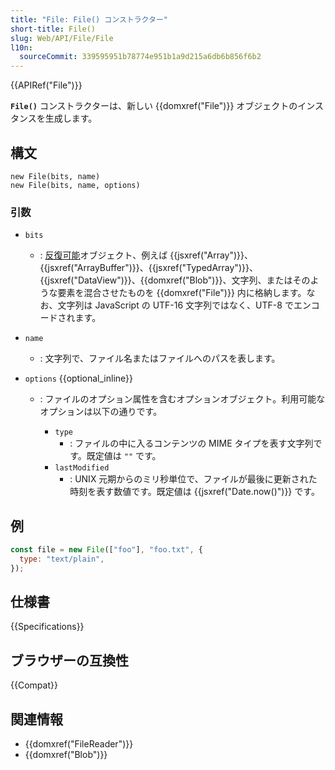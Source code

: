 ```yaml
---
title: "File: File() コンストラクター"
short-title: File()
slug: Web/API/File/File
l10n:
  sourceCommit: 339595951b78774e951b1a9d215a6db6b856f6b2
---
```


{{APIRef("File")}}

**`File()`** コンストラクターは、新しい {{domxref("File")}} オブジェクトのインスタンスを生成します。

## 構文

```js-nolint
new File(bits, name)
new File(bits, name, options)
```

### 引数

- `bits`
  - : [反復可能](/ja/docs/Web/JavaScript/Reference/Iteration_protocols#反復可能プロトコル)オブジェクト、例えば {{jsxref("Array")}}、{{jsxref("ArrayBuffer")}}、{{jsxref("TypedArray")}}、{{jsxref("DataView")}}、{{domxref("Blob")}}、文字列、またはそのような要素を混合させたものを {{domxref("File")}} 内に格納します。なお、文字列は JavaScript の UTF-16 文字列ではなく、UTF-8 でエンコードされます。
- `name`
  - : 文字列で、ファイル名またはファイルへのパスを表します。
- `options` {{optional_inline}}

  - : ファイルのオプション属性を含むオプションオブジェクト。利用可能なオプションは以下の通りです。

    - `type`
      - : ファイルの中に入るコンテンツの MIME タイプを表す文字列です。既定値は `""` です。
    - `lastModified`
      - : UNIX 元期からのミリ秒単位で、ファイルが最後に更新された時刻を表す数値です。既定値は {{jsxref("Date.now()")}} です。

## 例

```js
const file = new File(["foo"], "foo.txt", {
  type: "text/plain",
});
```

## 仕様書

{{Specifications}}

## ブラウザーの互換性

{{Compat}}

## 関連情報

- {{domxref("FileReader")}}
- {{domxref("Blob")}}
